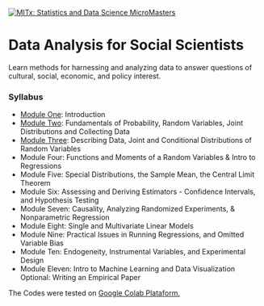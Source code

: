 [![MITx: Statistics and Data Science MicroMasters](https://img.shields.io/badge/MITx-Statistics%20and%20Data%20Science%20MicroMasters-blue)](https://www.edx.org/micromasters/mitx-statistics-and-data-science)

# Data Analysis for Social Scientists
Learn methods for harnessing and analyzing data to answer questions of cultural, social, economic, and policy interest.

### Syllabus
- [Module One](/Mod_01/): Introduction
- [Module Two](/Mod_02/): Fundamentals of Probability, Random Variables, Joint Distributions and Collecting Data
- [Module Three](/Mod_03/): Describing Data, Joint and Conditional Distributions of Random Variables
- Module Four: Functions and Moments of a Random Variables & Intro to Regressions
- Module Five: Special Distributions, the Sample Mean, the Central Limit Theorem
- Module Six: Assessing and Deriving Estimators - Confidence Intervals, and Hypothesis Testing
- Module Seven: Causality, Analyzing Randomized Experiments, & Nonparametric Regression
- Module Eight: Single and Multivariate Linear Models
- Module Nine: Practical Issues in Running Regressions, and Omitted Variable Bias
- Module Ten: Endogeneity, Instrumental Variables, and Experimental Design
- Module Eleven: Intro to Machine Learning and Data Visualization
Optional: Writing an Empirical Paper

The Codes were tested on [Google Colab Plataform.](https://colab.research.google.com/drive/1TtOSWHwjezKMOluDZn8pUAOQa821cScZ?usp=sharing)
